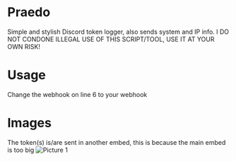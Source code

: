 # Praedo
Simple and stylish Discord token logger, also sends system and IP info.
I DO NOT CONDONE ILLEGAL USE OF THIS SCRIPT/TOOL, USE IT AT YOUR OWN RISK!

# Usage
Change the webhook on line 6 to your webhook

# Images
The token(s) is/are sent in another embed, this is because the main embed is too big
![Picture 1](https://cdn.discordapp.com/attachments/873082697692622895/874262241749377065/unknown.png?raw=true)
